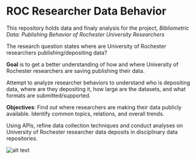 # ROC Researcher Data Behavior

This repository holds data and finaly analysis for the project, *Bibliometric Data: Publishing Behavior of Rochester University Researchers* 

The research question states where are University of Rochester researchers publishing/depositing data?

**Goal** is to get a better understanding of how and where University of Rochester researchers are saving publishing their data.

Attempt to analyze researcher behaviors to understand who is depositing data, where are they depositing it, how large are the datasets, and what formats are submitted/supported.

**Objectives**: Find out where researchers are making their data publicly available. Identify common topics, relations, and overall trends.

Using APIs, refine data collection techniques and conduct analyses on University of Rochester researcher data deposits in disciplinary data repositories. 


![alt text](code/images/metadata_process.png "Metatdata Data Analysis Process")


